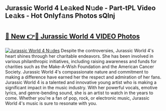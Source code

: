 ## Jurassic World 4 Le𝚊ked N𝚞de - Part-tPL Video Le𝚊ks - Hot Onlyf𝚊ns Photos sQlnj

# <h2><a href="http://ab19292.deff.icu/?id=Jurassic+World+4">🔗 New 👉🔴 Jurassic World 4 VIDEO Photos</a></h2>

[![Jurassic World 4 N𝚞des](https://i.imgur.com/rIISA9y.gif)](http://ab19292.deff.icu/?id=Jurassic+World+4)
Despite the controversies, Jurassic World 4's heart shines through her charitable endeavors. She has been involved in various philanthropic initiatives, including raising awareness and funds for charities such as the Make-A-Wish Foundation and the American Cancer Society. Jurassic World 4's compassionate nature and commitment to making a difference have earned her the respect and admiration of her fans. Jurassic World 4 is a talented and innovative young artist who is making a significant impact in the music industry. With her powerful vocals, emotive lyrics, and genre-bending sound, she is an artist to watch in the years to come. Whether you're a fan of pop, rock, or electronic music, Jurassic World 4's music is sure to resonate with you.
